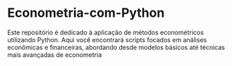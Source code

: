 # Econometria-com-Python
Este repositório é dedicado à aplicação de métodos econométricos utilizando Python. Aqui você encontrará scripts focados em análises econômicas e financeiras, abordando desde modelos básicos até técnicas mais avançadas de econometria
